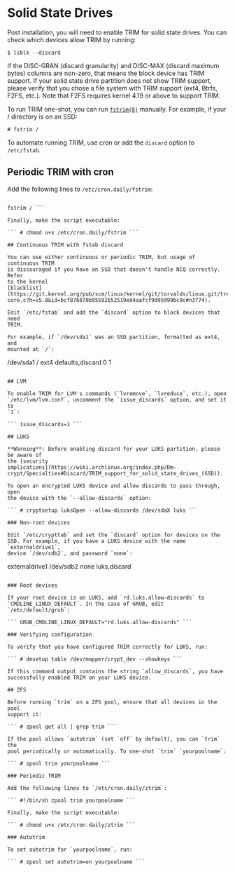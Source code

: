 # Solid State Drives

Post installation, you will need to enable TRIM for solid state drives. You
can check which devices allow TRIM by running:

``` $ lsblk --discard ```

If the DISC-GRAN (discard granularity) and DISC-MAX (discard maximum bytes)
columns are non-zero, that means the block device has TRIM support. If your
solid state drive partition does not show TRIM support, please verify that
you chose a file system with TRIM support (ext4, Btrfs, F2FS, etc.). Note
that F2FS requires kernel 4.19 or above to support TRIM.

To run TRIM one-shot, you can run
[`fstrim(8)`](https://man.voidlinux.org/fstrim.8) manually. For example, if
your / directory is on an SSD:

``` # fstrim / ```

To automate running TRIM, use cron or add the `discard` option to
`/etc/fstab`.

## Periodic TRIM with cron

Add the following lines to `/etc/cron.daily/fstrim`:

``` #!/bin/sh

fstrim / ```

Finally, make the script executable:

``` # chmod u+x /etc/cron.daily/fstrim ```

## Continuous TRIM with fstab discard

You can use either continuous or periodic TRIM, but usage of continuous TRIM
is discouraged if you have an SSD that doesn't handle NCQ correctly. Refer
to the kernel
[blacklist](https://git.kernel.org/pub/scm/linux/kernel/git/torvalds/linux.git/tree/drivers/ata/libata-core.c?h=v5.8&id=bcf876870b95592b52519ed4aafcf9d95999bc9c#n3774).

Edit `/etc/fstab` and add the `discard` option to block devices that need
TRIM.

For example, if `/dev/sda1` was an SSD partition, formatted as ext4, and
mounted at `/`:

```
/dev/sda1  /           ext4  defaults,discard   0  1
```

## LVM

To enable TRIM for LVM's commands (`lvremove`, `lvreduce`, etc.), open
`/etc/lvm/lvm.conf`, uncomment the `issue_discards` option, and set it to
`1`:

``` issue_discards=1 ```

## LUKS

**Warning**: Before enabling discard for your LUKS partition, please be aware of
the [security
implications](https://wiki.archlinux.org/index.php/Dm-crypt/Specialties#Discard/TRIM_support_for_solid_state_drives_(SSD)).

To open an encrypted LUKS device and allow discards to pass through, open
the device with the `--allow-discards` option:

``` # cryptsetup luksOpen --allow-discards /dev/sdaX luks ```

### Non-root devices

Edit `/etc/crypttab` and set the `discard` option for devices on the
SSD. For example, if you have a LUKS device with the name `externaldrive1`,
device `/dev/sdb2`, and password `none`:

```
externaldrive1  /dev/sdb2   none    luks,discard
```

### Root devices

If your root device is on LUKS, add `rd.luks.allow-discards` to
`CMDLINE_LINUX_DEFAULT`. In the case of GRUB, edit `/etc/default/grub`:

``` GRUB_CMDLINE_LINUX_DEFAULT="rd.luks.allow-discards" ```

### Verifying configuration

To verify that you have configured TRIM correctly for LUKS, run:

``` # dmsetup table /dev/mapper/crypt_dev --showkeys ```

If this command output contains the string `allow_discards`, you have
successfully enabled TRIM on your LUKS device.

## ZFS

Before running `trim` on a ZFS pool, ensure that all devices in the pool
support it:

``` # zpool get all | grep trim ```

If the pool allows `autotrim` (set `off` by default), you can `trim` the
pool periodically or automatically. To one-shot `trim` `yourpoolname`:

``` # zpool trim yourpoolname ```

### Periodic TRIM

Add the following lines to `/etc/cron.daily/ztrim`:

``` #!/bin/sh zpool trim yourpoolname ```

Finally, make the script executable:

``` # chmod u+x /etc/cron.daily/ztrim ```

### Autotrim

To set autotrim for `yourpoolname`, run:

``` # zpool set autotrim=on yourpoolname ```
